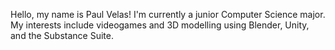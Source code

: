 Hello, my name is Paul Velas! I'm currently a junior Computer Science major. My interests include videogames and 3D modelling using Blender, Unity, and the Substance Suite.
